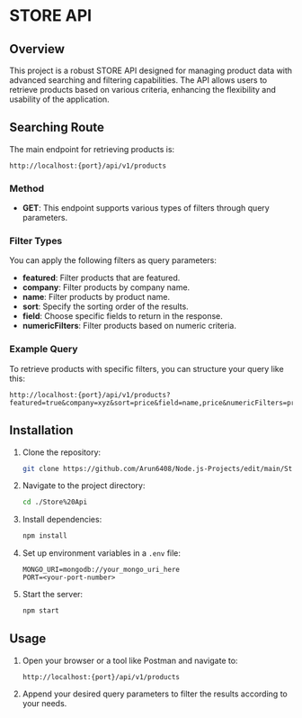# STORE API

## Overview

This project is a robust STORE API designed for managing product data with advanced searching and filtering capabilities. The API allows users to retrieve products based on various criteria, enhancing the flexibility and usability of the application.

## Searching Route

The main endpoint for retrieving products is:

```
http://localhost:{port}/api/v1/products
```

### Method

- **GET**: This endpoint supports various types of filters through query parameters.

### Filter Types

You can apply the following filters as query parameters:

- **featured**: Filter products that are featured.
- **company**: Filter products by company name.
- **name**: Filter products by product name.
- **sort**: Specify the sorting order of the results.
- **field**: Choose specific fields to return in the response.
- **numericFilters**: Filter products based on numeric criteria.

### Example Query

To retrieve products with specific filters, you can structure your query like this:

```
http://localhost:{port}/api/v1/products?featured=true&company=xyz&sort=price&field=name,price&numericFilters=price[>100]
```

## Installation

1. Clone the repository:
   ```bash
   git clone https://github.com/Arun6408/Node.js-Projects/edit/main/Store%20Api
   ```

2. Navigate to the project directory:
   ```bash
   cd ./Store%20Api
   ```

3. Install dependencies:
   ```bash
   npm install
   ```

4. Set up environment variables in a `.env` file:
   ```env
   MONGO_URI=mongodb://your_mongo_uri_here
   PORT=<your-port-number>
   ```

5. Start the server:
   ```bash
   npm start
   ```

## Usage

1. Open your browser or a tool like Postman and navigate to:
   ```
   http://localhost:{port}/api/v1/products
   ```
2. Append your desired query parameters to filter the results according to your needs.


